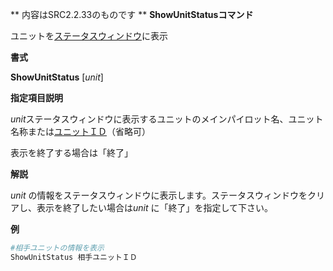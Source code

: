 ** 内容はSRC2.2.33のものです **
**ShowUnitStatusコマンド**

ユニットを[ステータスウィンドウ](ステータスウインドウ.md)に表示

**書式**

**ShowUnitStatus** [*unit*]

**指定項目説明**

*unit*ステータスウィンドウに表示するユニットのメインパイロット名、ユニット名称または[ユニットＩＤ](ユニットＩＤ.md)（省略可）

表示を終了する場合は「終了」

**解説**

*unit* の情報をステータスウィンドウに表示します。ステータスウィンドウをクリアし、表示を終了したい場合は*unit* に「終了」を指定して下さい。

**例**
```sh
#相手ユニットの情報を表示
ShowUnitStatus 相手ユニットＩＤ
```

